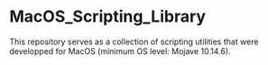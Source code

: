 # MacOS_Scripting_Library
This repository serves as a collection of scripting utilities that were developped for MacOS (minimum OS level: Mojave 10.14.6).
